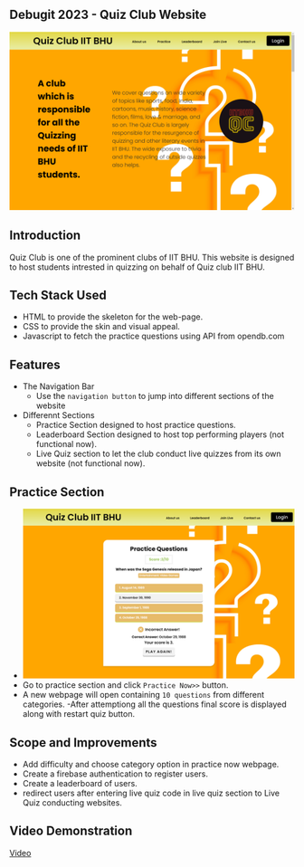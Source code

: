 ## Debugit 2023 - Quiz Club Website
![Website Preview](Screenshot%20(23).png "Quiz Club IIT BHU")

## Introduction
Quiz Club is one of the prominent clubs of IIT BHU. This website is designed to host students intrested in quizzing on behalf of Quiz club IIT BHU.

## Tech Stack Used
  - HTML to provide the skeleton for the web-page.
  - CSS to provide the skin and visual appeal.
  - Javascript to fetch the practice questions using API from opendb.com

## Features

- The Navigation Bar
   - Use the `navigation button` to jump into different sections of the website
- Differennt Sections
   - Practice Section designed to host practice questions.
   - Leaderboard Section designed to host top performing players (not functional now).
   - Live Quiz section to let the club conduct live quizzes from its own website (not functional now).

## Practice Section
   - ![Website Preview](Screenshot%20(24).png "Practice Questions")
   - Go to practice section and click `Practice Now>>` button.
   - A new webpage will open containing `10 questions` from different categories.
   -After attemptiong all the questions final score is displayed along with restart quiz button.
 
## Scope and Improvements
   - Add difficulty and choose category option in practice now webpage.
   - Create a firebase authentication to register users.
   - Create a leaderboard of users.
   - redirect users after entering live quiz code in live quiz section to Live Quiz conducting websites.
  
## Video Demonstration
[Video](https://drive.google.com/file/d/14xDkJBNgchcoaTcp-rioUvP-RhItWOy_/view?usp=sharing)


